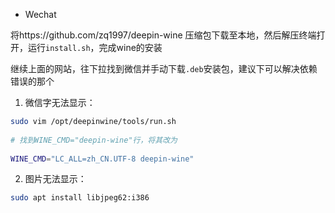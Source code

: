 - Wechat

将https://github.com/zq1997/deepin-wine 压缩包下载至本地，然后解压终端打开，运行`install.sh`，完成wine的安装

继续上面的网站，往下拉找到微信并手动下载`.deb`安装包，建议下可以解决依赖错误的那个

1. 微信字无法显示：

```bash
sudo vim /opt/deepinwine/tools/run.sh
 
# 找到WINE_CMD="deepin-wine"行，将其改为
 
WINE_CMD="LC_ALL=zh_CN.UTF-8 deepin-wine"
```
2. 图片无法显示：

```bash
sudo apt install libjpeg62:i386
```
